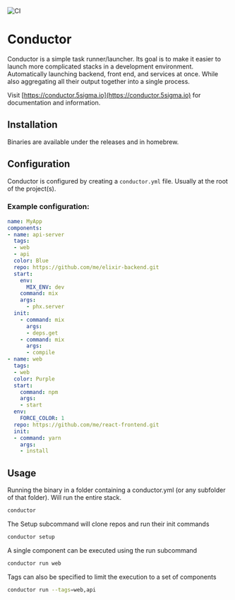 ![CI](https://github.com/5Sigma/conductor/workflows/CI/badge.svg)

# Conductor

Conductor is a simple task runner/launcher. Its goal is to make it easier to launch more complicated stacks in a development environment. Automatically launching backend, front end, and services at once. While also aggregating all their output together into a single process.

Visit [https://conductor.5sigma.io](https://conductor.5sigma.io) for documentation and information.

## Installation

Binaries are available under the releases and in homebrew.


## Configuration

Conductor is configured by creating a `conductor.yml` file. Usually at the root of the project(s).


### Example configuration:

``` yaml
name: MyApp
components: 
- name: api-server
  tags: 
  - web
  - api
  color: Blue
  repo: https://github.com/me/elixir-backend.git
  start:
    env:
      MIX_ENV: dev
    command: mix
    args: 
      - phx.server
  init:
    - command: mix 
      args: 
      - deps.get
    - command: mix
      args:
      - compile
- name: web
  tags: 
  - web
  color: Purple
  start:
    command: npm
    args: 
    - start
  env:
    FORCE_COLOR: 1
  repo: https://github.com/me/react-frontend.git
  init:
  - command: yarn
    args: 
    - install


```


## Usage

Running the binary in a folder containing a conductor.yml (or any subfolder of that folder). Will run the entire stack.

``` sh
conductor 
```

The Setup subcommand will clone repos and run their init commands

``` sh
conductor setup
```

A single component can be executed using the run subcommand

``` sh
conductor run web
```


Tags can also be specified to limit the execution to a set of components

``` sh
conductor run --tags=web,api
```
